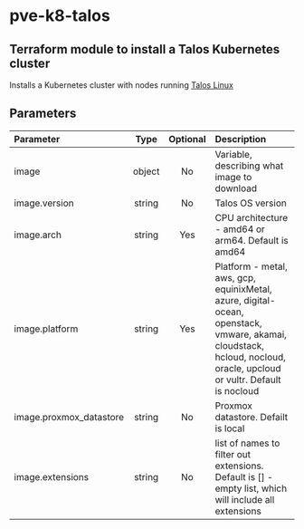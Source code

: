 # pve-k8-talos
## Terraform module to install a Talos Kubernetes cluster
Installs a Kubernetes cluster with nodes running [Talos Linux](https://www.talos.dev/)

## Parameters
| Parameter | Type | Optional | Description |
| :- | :-: | :-: | :- |
| image        |   object | No |Variable, describing what image to download|
| image.version|   string | No |Talos OS version|
| image.arch|   string | Yes |CPU architecture - amd64 or arm64. Default is amd64 |
| image.platform|   string | Yes |Platform - metal, aws, gcp, equinixMetal, azure, digital-ocean, openstack, vmware, akamai, cloudstack, hcloud, nocloud, oracle, upcloud or vultr. Default is nocloud |
| image.proxmox_datastore|   string | No |Proxmox datastore. Defailt is local|
| image.extensions|   string | No |list of names to filter out extensions. Default is [] - empty list, which will include all extensions|